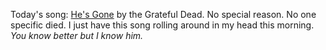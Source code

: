 Today's song: <a href="https://www.youtube.com/watch?v=7BgzrfUA8lo">He's Gone</a> by the Grateful Dead. No special reason. No one specific died. I just have this song rolling around in my head this morning. <i>You know better but I know him.</i>

